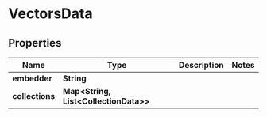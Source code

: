

# VectorsData


## Properties

| Name | Type | Description | Notes |
|------------ | ------------- | ------------- | -------------|
|**embedder** | **String** |  |  |
|**collections** | **Map&lt;String, List&lt;CollectionData&gt;&gt;** |  |  |




